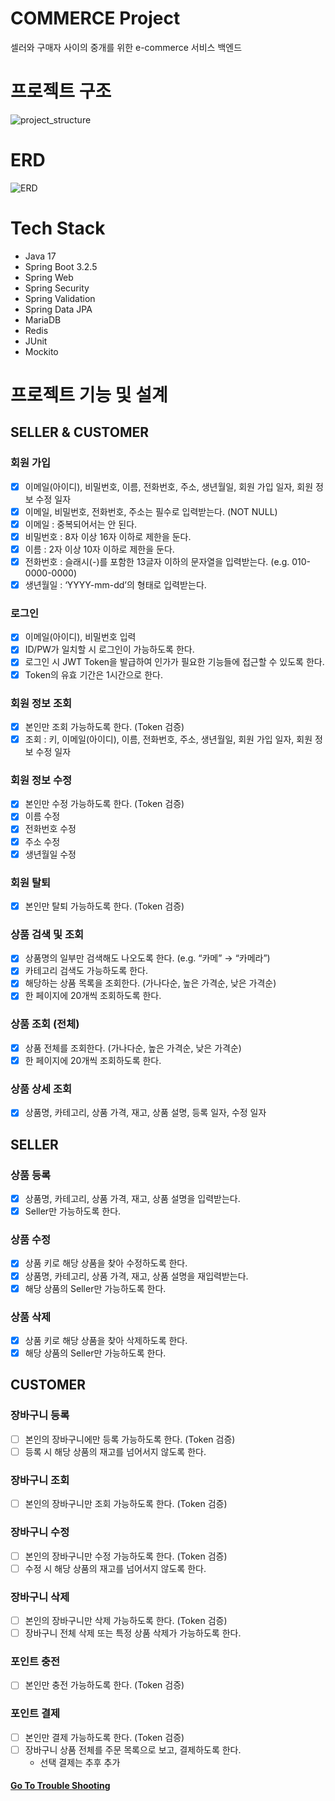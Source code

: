 # COMMERCE Project

셀러와 구매자 사이의 중개를 위한 e-commerce 서비스 백엔드

# 프로젝트 구조

![project_structure](https://github.com/mingming-mentor/CodeReviewStudy/assets/80020777/5f5b13d5-99e3-437d-9f73-132010d5083d)

# ERD

![ERD](https://github.com/IM-GYURI/COMMERCE/assets/80020777/16633bb7-021a-4c31-883b-a005214b0626)

# Tech Stack

- Java 17
- Spring Boot 3.2.5
- Spring Web
- Spring Security
- Spring Validation
- Spring Data JPA
- MariaDB
- Redis
- JUnit
- Mockito

# 프로젝트 기능 및 설계

## SELLER & CUSTOMER

### 회원 가입

- [X] 이메일(아이디), 비밀번호, 이름, 전화번호, 주소, 생년월일, 회원 가입 일자, 회원 정보 수정 일자
- [X] 이메일, 비밀번호, 전화번호, 주소는 필수로 입력받는다. (NOT NULL)
- [X] 이메일 : 중복되어서는 안 된다.
- [X] 비밀번호 : 8자 이상 16자 이하로 제한을 둔다.
- [X] 이름 : 2자 이상 10자 이하로 제한을 둔다.
- [X] 전화번호 : 슬래시(-)를 포함한 13글자 이하의 문자열을 입력받는다. (e.g. 010-0000-0000)
- [X] 생년월일 : ‘YYYY-mm-dd’의 형태로 입력받는다.

### 로그인

- [X] 이메일(아이디), 비밀번호 입력
- [X] ID/PW가 일치할 시 로그인이 가능하도록 한다.
- [X] 로그인 시 JWT Token을 발급하여 인가가 필요한 기능들에 접근할 수 있도록 한다.
- [X] Token의 유효 기간은 1시간으로 한다.

### 회원 정보 조회

- [X] 본인만 조회 가능하도록 한다. (Token 검증)
- [X] 조회 : 키, 이메일(아이디), 이름, 전화번호, 주소, 생년월일, 회원 가입 일자, 회원 정보 수정 일자

### 회원 정보 수정

- [X] 본인만 수정 가능하도록 한다. (Token 검증)
- [X] 이름 수정
- [X] 전화번호 수정
- [X] 주소 수정
- [X] 생년월일 수정

### 회원 탈퇴

- [X] 본인만 탈퇴 가능하도록 한다. (Token 검증)

### 상품 검색 및 조회

- [X] 상품명의 일부만 검색해도 나오도록 한다. (e.g. “카메” → “카메라”)
- [X] 카테고리 검색도 가능하도록 한다.
- [X] 해당하는 상품 목록을 조회한다. (가나다순, 높은 가격순, 낮은 가격순)
- [X] 한 페이지에 20개씩 조회하도록 한다.

### 상품 조회 (전체)

- [X] 상품 전체를 조회한다. (가나다순, 높은 가격순, 낮은 가격순)
- [X] 한 페이지에 20개씩 조회하도록 한다.

### 상품 상세 조회

- [X] 상품명, 카테고리, 상품 가격, 재고, 상품 설명, 등록 일자, 수정 일자

## SELLER

### 상품 등록

- [X] 상품명, 카테고리, 상품 가격, 재고, 상품 설명을 입력받는다.
- [X] Seller만 가능하도록 한다.

### 상품 수정

- [X] 상품 키로 해당 상품을 찾아 수정하도록 한다.
- [x] 상품명, 카테고리, 상품 가격, 재고, 상품 설명을 재입력받는다.
- [X] 해당 상품의 Seller만 가능하도록 한다.

### 상품 삭제

- [X] 상품 키로 해당 상품을 찾아 삭제하도록 한다.
- [X] 해당 상품의 Seller만 가능하도록 한다.

## CUSTOMER

### 장바구니 등록

- [ ] 본인의 장바구니에만 등록 가능하도록 한다. (Token 검증)
- [ ] 등록 시 해당 상품의 재고를 넘어서지 않도록 한다.

### 장바구니 조회

- [ ] 본인의 장바구니만 조회 가능하도록 한다. (Token 검증)

### 장바구니 수정

- [ ] 본인의 장바구니만 수정 가능하도록 한다. (Token 검증)
- [ ] 수정 시 해당 상품의 재고를 넘어서지 않도록 한다.

### 장바구니 삭제

- [ ] 본인의 장바구니만 삭제 가능하도록 한다. (Token 검증)
- [ ] 장바구니 전체 삭제 또는 특정 상품 삭제가 가능하도록 한다.

### 포인트 충전

- [ ] 본인만 충전 가능하도록 한다. (Token 검증)

### 포인트 결제

- [ ] 본인만 결제 가능하도록 한다. (Token 검증)
- [ ] 장바구니 상품 전체를 주문 목록으로 보고, 결제하도록 한다.
    - 선택 결제는 추후 추가
      <br>

#### [Go To Trouble Shooting](./docs/TroubleShooting.md)